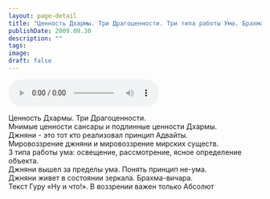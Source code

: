 ```yaml
---
layout: page-detail
title: "Ценность Дхармы. Три Драгоценности. Три типа работы Ума. Брахма-вичара"
publishDate: 2009.09.30
description: ""
tags:
image:
draft: false
---
```


<audio title="2009.09.30 - Ценность Дхармы. Три Драгоценности. Три типа работы Ума. Брахма-вичара.mp3" src="/upload/iblock/bb6/bb6ab9db29dbed73e018fb008e74915c.mp3" controls=""></audio>

 Ценность Дхармы. Три Драгоценности.   
 Мнимые ценности сансары и подлинные ценности Дхармы.  
 Джняни - это тот кто реализовал принцип Адвайты.  
 Мировоззрение джняни и мировоззрение мирских существ.  
 3 типа работы ума: освещение, рассмотрение, ясное определение объекта.  
 Джняни вышел за пределы ума. Понять принцип не-ума.  
 Джняни живет в состоянии зеркала. Брахма-вичара.  
 Текст Гуру «Ну и что!». В воззрении важен только Абсолют   

  
